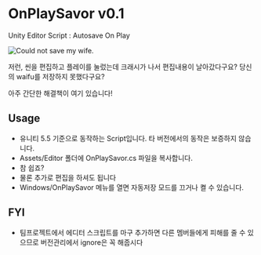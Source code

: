 # OnPlaySavor v0.1
Unity Editor Script : Autosave On Play

![Could not save my wife.](http://shitclub.snucse.org/savewife.jpg)

저런, 씬을 편집하고 플레이를 눌렀는데 크래시가 나서 편집내용이 날아갔다구요? 당신의 waifu를 저장하지 못했다구요?

아주 간단한 해결책이 여기 있습니다!

## Usage
* 유니티 5.5 기준으로 동작하는 Script입니다. 타 버전에서의 동작은 보증하지 않습니다.
* Assets/Editor 폴더에 OnPlaySavor.cs 파일을 복사합니다.
* 참 쉽죠?
* 물론 추가로 편집을 하셔도 됩니다
* Windows/OnPlaySavor 메뉴를 열면 자동저장 모드를 끄거나 켤 수 있습니다.

## FYI
* 팀프로젝트에서 에디터 스크립트를 마구 추가하면 다른 멤버들에게 피해를 줄 수 있으므로 버전관리에서 ignore은 꼭 해줍시다
